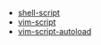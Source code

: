 
* [shell-script](shell-script)
* [vim-script](vim-script)
* [vim-script-autoload](vim-script-autoload)
